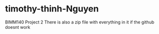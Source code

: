 # timothy-thinh-Nguyen
BIMM140 Project 2
There is also a zip file with everything in it if the github doesnt work
